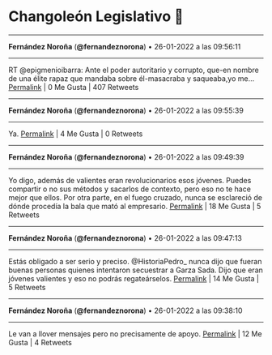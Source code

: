 # Changoleón Legislativo 🙈
*****
**Fernández Noroña** (**@fernandeznorona**) • 26-01-2022 a las 09:56:11
*****
RT @epigmenioibarra: Ante el poder autoritario y corrupto, que-en nombre de una élite rapaz que mandaba sobre él-masacraba y saqueaba,yo me…
[Permalink](https://twitter.com/fernandeznorona/status/1486397570020749320) | 0 Me Gusta | 407 Retweets
*****
**Fernández Noroña** (**@fernandeznorona**) • 26-01-2022 a las 09:55:39
*****
Ya.
[Permalink](https://twitter.com/fernandeznorona/status/1486397437061341196) | 4 Me Gusta | 0 Retweets
*****
**Fernández Noroña** (**@fernandeznorona**) • 26-01-2022 a las 09:49:39
*****
Yo digo, además de valientes eran revolucionarios esos jóvenes. Puedes compartir o no sus métodos y sacarlos de contexto, pero eso no te hace mejor que ellos. Por otra parte, en el fuego cruzado, nunca se esclareció de dónde procedía la bala que mató al empresario.
[Permalink](https://twitter.com/fernandeznorona/status/1486395927158046723) | 18 Me Gusta | 5 Retweets
*****
**Fernández Noroña** (**@fernandeznorona**) • 26-01-2022 a las 09:47:13
*****
Estás obligado a ser serio y preciso. @HistoriaPedro_ nunca dijo que fueran buenas personas quienes intentaron secuestrar a Garza Sada. Dijo que eran jóvenes valientes y eso no podrás regateárselos.
[Permalink](https://twitter.com/fernandeznorona/status/1486395312948326402) | 14 Me Gusta | 5 Retweets
*****
**Fernández Noroña** (**@fernandeznorona**) • 26-01-2022 a las 09:38:10
*****
Le van a llover mensajes pero no precisamente de apoyo.
[Permalink](https://twitter.com/fernandeznorona/status/1486393035642523657) | 12 Me Gusta | 4 Retweets